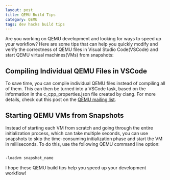 ```yaml
---
layout: post
title: QEMU Build Tips 
category: QEMU
tags: dev hacks build tips
---
```



Are you working on QEMU development and looking for ways to speed up your workflow? Here are some tips that can help you quickly modify and verify the correctness of QEMU files in Visual Studio Code(VSCode) and start QEMU virtual machines(VMs) from snapshots:

## Compiling Individual QEMU Files in VSCode
To save time, you can compile individual QEMU files instead of compiling all of them. This can then be turned into a VSCode task, based on the information in the c_cpp_properties.json file created by clang. For more details, check out this post on the [QEMU mailing list](https://www.mail-archive.com/qemu-devel@nongnu.org/msg806626.html).

## Starting QEMU VMs from Snapshots
Instead of starting each VM from scratch and going through the entire initialization process, which can take multiple seconds, you can use snapshots to skip the time-consuming initialization phase and start the VM in milliseconds. To do this, use the following QEMU command line option:

```sh

-loadvm snapshot_name

```
I hope these QEMU build tips help you speed up your development workflow!



